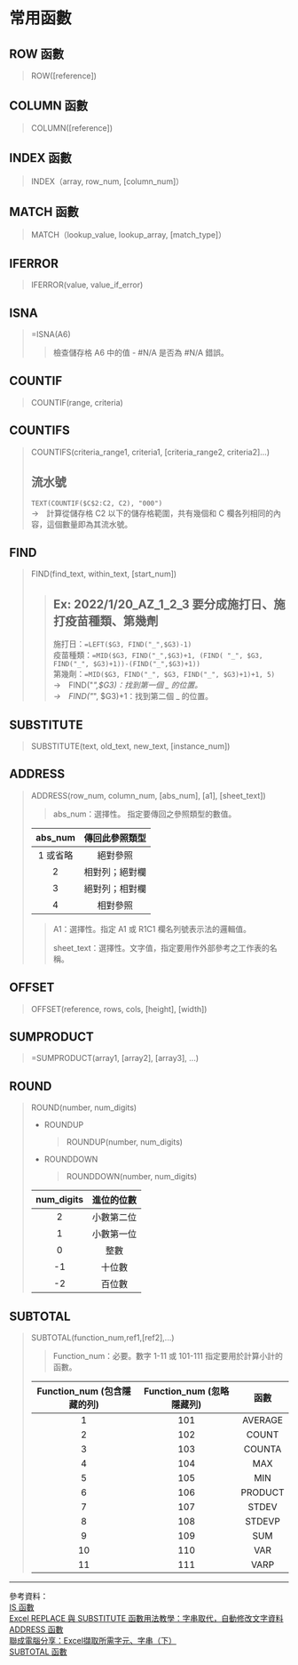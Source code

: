 # 常用函數

## ROW 函數
>   ROW([reference])

## COLUMN 函數
>   COLUMN([reference])

## INDEX 函數  
>   INDEX（array, row_num, [column_num]） 

## MATCH 函數
>   MATCH（lookup_value, lookup_array, [match_type]）

## IFERROR
>   IFERROR(value, value_if_error)

## ISNA
>   =ISNA(A6)
>   >  檢查儲存格 A6 中的值 - #N/A 是否為 #N/A 錯誤。

## COUNTIF
>   COUNTIF(range, criteria)

## COUNTIFS
>   COUNTIFS(criteria_range1, criteria1, [criteria_range2, criteria2]…)
>   
>   ## 流水號
>   ```TEXT(COUNTIF($C$2:C2, C2), "000")```  
>   →　計算從儲存格 C2 以下的儲存格範圍，共有幾個和 C 欄各列相同的內容，這個數量即為其流水號。

## FIND
>   FIND(find_text, within_text, [start_num])  
>    
>   >   ## Ex: 2022/1/20_AZ_1_2_3 要分成施打日、施打疫苗種類、第幾劑  
>   >   施打日：```=LEFT($G3, FIND("_",$G3)-1)```  
>   >   疫苗種類：```=MID($G3, FIND("_",$G3)+1, (FIND( "_", $G3, FIND("_", $G3)+1))-(FIND("_",$G3)+1))```  
>   >   第幾劑：```=MID($G3, FIND("_", $G3, FIND("_", $G3)+1)+1, 5)```  
>   >   →　FIND("_",$G3)：找到第一個 _ 的位置。  
>   >   →　FIND("_", $G3)+1：找到第二個 _ 的位置。  

## SUBSTITUTE
>   SUBSTITUTE(text, old_text, new_text, [instance_num])

## ADDRESS
>   ADDRESS(row_num, column_num, [abs_num], [a1], [sheet_text])  
>    >  abs_num：選擇性。 指定要傳回之參照類型的數值。 
>    >   
>   |  abs_num |  傳回此參照類型 |  
>   |  :-----: | :-----: |  
>   |   1 或省略  |  絕對參照  |  
>   |   2  |  相對列；絕對欄  |  
>   |   3  |  絕對列；相對欄  |  
>   |   4  |  相對參照  |  
>    >
>    >  A1：選擇性。指定 A1 或 R1C1 欄名列號表示法的邏輯值。  
>    >   
>    >  sheet_text：選擇性。文字值，指定要用作外部參考之工作表的名稱。

## OFFSET
>   OFFSET(reference, rows, cols, [height], [width])

## SUMPRODUCT
>   =SUMPRODUCT(array1, [array2], [array3], ...)

## ROUND
>   ROUND(number, num_digits)
>   * ROUNDUP
>        >    ROUNDUP(number, num_digits)
>   * ROUNDDOWN
>        >    ROUNDDOWN(number, num_digits)
>
>   |  num_digits |  進位的位數 |  
>   |  :-----: | :-----: |  
>   |   2  |  小數第二位  |
>   |   1  |  小數第一位  |
>   |   0  |  整數  |
>   |   -1  |  十位數  |
>   |   -2  |  百位數  |

## SUBTOTAL
>   SUBTOTAL(function_num,ref1,[ref2],...)
>    >  Function_num：必要。數字 1-11 或 101-111 指定要用於計算小計的函數。  
>   
>   |  Function_num (包含隱藏的列)  |  Function_num (忽略隱藏列) |  函數  |
>   |  :-----: | :-----: |  :-----: |  
>   |   1  |  101  |    AVERAGE     |
>   |   2  |  102  |    COUNT       |
>   |   3  |  103  |    COUNTA      |
>   |   4  |  104  |    MAX     |
>   |   5  |  105  |    MIN     |
>   |   6  |  106  |    PRODUCT     |
>   |   7  |  107  |    STDEV       |
>   |   8  |  108  |    STDEVP      |
>   |   9  |  109  |    SUM     |
>   |   10  |  110  |   VAR     |
>   |   11  |  111  |   VARP        |



---
參考資料：  
[IS 函數](https://support.microsoft.com/zh-tw/office/is-%E5%87%BD%E6%95%B8-0f2d7971-6019-40a0-a171-f2d869135665)  
[Excel REPLACE 與 SUBSTITUTE 函數用法教學：字串取代，自動修改文字資料](https://blog.gtwang.org/windows/excel-replace-substitute-function-tutorial/)  
[ADDRESS 函數](https://support.microsoft.com/zh-tw/office/address-%E5%87%BD%E6%95%B8-d0c26c0d-3991-446b-8de4-ab46431d4f89)  
[聯成電腦分享：Excel擷取所需字元、字串（下）](https://www.lccnet.com.tw/lccnet/article/details/1958)  
[SUBTOTAL 函數](https://support.microsoft.com/zh-tw/office/subtotal-%E5%87%BD%E6%95%B8-7b027003-f060-4ade-9040-e478765b9939)  


